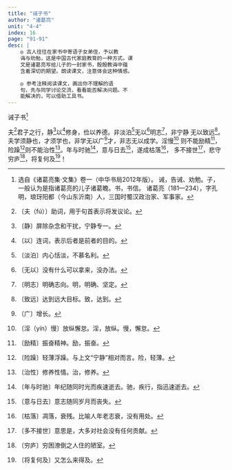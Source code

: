 ```yaml
---
title: "诫子书"
author: "诸葛亮"
unit: "4-4"
index: 16
page: "91-91"
desc: |
    ◎ 古人往往在家书中寄语子女弟侄，予以教
    诲与劝勉，这是中国古代家庭教育的一种方式。课
    文是诸葛亮写给儿子的一封家书，殷殷教诲中蕴
    含着深切的期望。朗读课文，注意体会这种情感。

    ◎ 参考注释阅读课文，画出你不理解的语
    句，先与同学讨论交流，看看能否解决问题。不
    能解决的，可以借助工具书。
---
```


诫子书[^1-a]

夫[^1-b]君子之行，静[^1-c]以[^1-d]修身，俭以养德。非淡泊[^1-e]无以[^1-f]明志[^1-g]，非宁静
无以致远[^1-h]。夫学须静也，才须学也，非学无以广[^1-i]才，非志无以成学。淫慢[^1-j]
则不能励精[^1-k]，险躁[^1-l]则不能治性[^1-m]。年与时驰[^1-n]，意与日去[^1-o]，遂成枯落[^1-p]，
多不接世[^1-q]，悲守穷庐[^1-r]，将复何及[^1-s]！

[^1-a]: 选自《诸葛亮集·文集》卷一（中华书局2012年版）。
    诫，告诫、劝勉。子，一般认为是指诸葛亮的儿子诸葛瞻。书，书信。
    诸葛亮（181—234），字孔明，琅玡阳都（今山东沂南）人，三国时蜀汉政治家、军事家。
[^1-b]: 〔夫（fú）〕助词，用于句首表示将发议论。
[^1-c]: 〔静〕屏除杂念和干扰，宁静专一。
[^1-d]: 〔以〕连词，表示后者是前者的目的。
[^1-e]: 〔淡泊〕内心恬淡，不慕名利。
[^1-f]: 〔无以〕没有什么可以拿来，没办法。
[^1-g]: 〔明志〕明确志向。明，明确、坚定。
[^1-h]: 〔致远〕达到远大目标。致，达到。
[^1-i]: 〔广〕增长。
[^1-j]: 〔淫（yín）慢〕放纵懈怠。淫，放纵。慢，懈怠。
[^1-k]: 〔励精〕振奋精神。励，振奋。
[^1-l]: 〔险躁〕轻薄浮躁。与上文“宁静”相对而言。险，轻薄。
[^1-m]: 〔治性〕修养性情。治，修养。
[^1-n]: 〔年与时驰〕年纪随同时光而疾速逝去。驰，疾行，指迅速逝去。
[^1-o]: 〔意与日去〕意志随同岁月而丧失。
[^1-p]: 〔枯落〕凋落，衰残。比喻人年老志衰，没有用处。
[^1-q]: 〔多不接世〕意思是，大多对社会没有任何贡献。
[^1-r]: 〔穷庐〕穷困潦倒之人住的陋室。
[^1-s]: 〔将复何及〕又怎么来得及。
